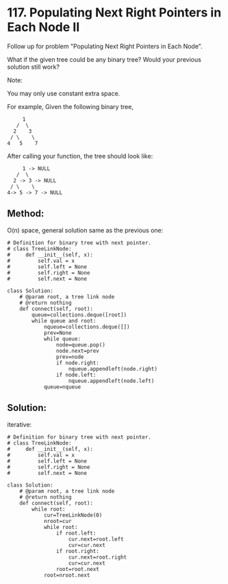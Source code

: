 # 117. Populating Next Right Pointers in Each Node II

Follow up for problem "Populating Next Right Pointers in Each Node".

What if the given tree could be any binary tree? Would your previous solution still work?

Note:

You may only use constant extra space.

For example,
Given the following binary tree,

         1
       /  \
      2    3
     / \    \
    4   5    7

After calling your function, the tree should look like:

         1 -> NULL
       /  \
      2 -> 3 -> NULL
     / \    \
    4-> 5 -> 7 -> NULL
    
## Method:

O(n) space, general solution same as the previous one:

    # Definition for binary tree with next pointer.
    # class TreeLinkNode:
    #     def __init__(self, x):
    #         self.val = x
    #         self.left = None
    #         self.right = None
    #         self.next = None
    
    class Solution:
        # @param root, a tree link node
        # @return nothing
        def connect(self, root):
            queue=collections.deque([root])
            while queue and root:
                nqueue=collections.deque([])
                prev=None
                while queue:
                    node=queue.pop()
                    node.next=prev
                    prev=node
                    if node.right:
                        nqueue.appendleft(node.right)
                    if node.left:
                        nqueue.appendleft(node.left)
                queue=nqueue
                
## Solution:

iterative:

    # Definition for binary tree with next pointer.
    # class TreeLinkNode:
    #     def __init__(self, x):
    #         self.val = x
    #         self.left = None
    #         self.right = None
    #         self.next = None
    
    class Solution:
        # @param root, a tree link node
        # @return nothing
        def connect(self, root):
            while root:
                cur=TreeLinkNode(0)
                nroot=cur
                while root:
                    if root.left:
                        cur.next=root.left
                        cur=cur.next
                    if root.right:
                        cur.next=root.right
                        cur=cur.next
                    root=root.next
                root=nroot.next